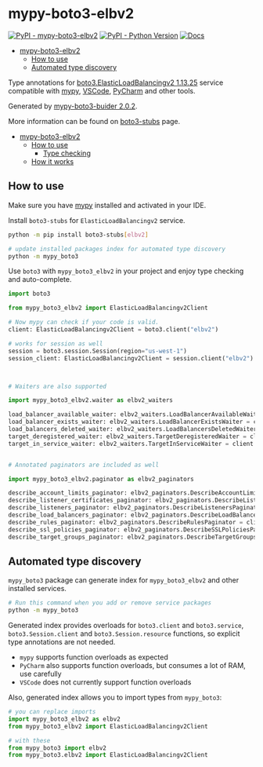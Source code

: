 # mypy-boto3-elbv2

[![PyPI - mypy-boto3-elbv2](https://img.shields.io/pypi/v/mypy-boto3-elbv2.svg?color=blue)](https://pypi.org/project/mypy-boto3-elbv2)
[![PyPI - Python Version](https://img.shields.io/pypi/pyversions/mypy-boto3-elbv2.svg?color=blue)](https://pypi.org/project/mypy-boto3-elbv2)
[![Docs](https://img.shields.io/readthedocs/mypy-boto3-builder.svg?color=blue)](https://mypy-boto3-builder.readthedocs.io/)

- [mypy-boto3-elbv2](#mypy-boto3-elbv2)
  - [How to use](#how-to-use)
  - [Automated type discovery](#automated-type-discovery)


Type annotations for
[boto3.ElasticLoadBalancingv2 1.13.25](https://boto3.amazonaws.com/v1/documentation/api/1.13.25/reference/services/elbv2.html#ElasticLoadBalancingv2) service
compatible with [mypy](https://github.com/python/mypy), [VSCode](https://code.visualstudio.com/),
[PyCharm](https://www.jetbrains.com/pycharm/) and other tools.

Generated by [mypy-boto3-buider 2.0.2](https://github.com/vemel/mypy_boto3_builder).

More information can be found on [boto3-stubs](https://pypi.org/project/boto3-stubs/) page.

- [mypy-boto3-elbv2](#mypy-boto3-elbv2)
  - [How to use](#how-to-use)
    - [Type checking](#type-checking)
  - [How it works](#how-it-works)

## How to use

Make sure you have [mypy](https://github.com/python/mypy) installed and activated in your IDE.

Install `boto3-stubs` for `ElasticLoadBalancingv2` service.

```bash
python -m pip install boto3-stubs[elbv2]

# update installed packages index for automated type discovery
python -m mypy_boto3
```

Use `boto3` with `mypy_boto3_elbv2` in your project and enjoy type checking and auto-complete.

```python
import boto3

from mypy_boto3_elbv2 import ElasticLoadBalancingv2Client

# Now mypy can check if your code is valid.
client: ElasticLoadBalancingv2Client = boto3.client("elbv2")

# works for session as well
session = boto3.session.Session(region="us-west-1")
session_client: ElasticLoadBalancingv2Client = session.client("elbv2")



# Waiters are also supported

import mypy_boto3_elbv2.waiter as elbv2_waiters

load_balancer_available_waiter: elbv2_waiters.LoadBalancerAvailableWaiter = client.get_waiter("load_balancer_available")
load_balancer_exists_waiter: elbv2_waiters.LoadBalancerExistsWaiter = client.get_waiter("load_balancer_exists")
load_balancers_deleted_waiter: elbv2_waiters.LoadBalancersDeletedWaiter = client.get_waiter("load_balancers_deleted")
target_deregistered_waiter: elbv2_waiters.TargetDeregisteredWaiter = client.get_waiter("target_deregistered")
target_in_service_waiter: elbv2_waiters.TargetInServiceWaiter = client.get_waiter("target_in_service")


# Annotated paginators are included as well

import mypy_boto3_elbv2.paginator as elbv2_paginators

describe_account_limits_paginator: elbv2_paginators.DescribeAccountLimitsPaginator = client.get_paginator("describe_account_limits")
describe_listener_certificates_paginator: elbv2_paginators.DescribeListenerCertificatesPaginator = client.get_paginator("describe_listener_certificates")
describe_listeners_paginator: elbv2_paginators.DescribeListenersPaginator = client.get_paginator("describe_listeners")
describe_load_balancers_paginator: elbv2_paginators.DescribeLoadBalancersPaginator = client.get_paginator("describe_load_balancers")
describe_rules_paginator: elbv2_paginators.DescribeRulesPaginator = client.get_paginator("describe_rules")
describe_ssl_policies_paginator: elbv2_paginators.DescribeSSLPoliciesPaginator = client.get_paginator("describe_ssl_policies")
describe_target_groups_paginator: elbv2_paginators.DescribeTargetGroupsPaginator = client.get_paginator("describe_target_groups")
```

## Automated type discovery

`mypy_boto3` package can generate index for `mypy_boto3_elbv2` and other installed services.

```bash
# Run this command when you add or remove service packages
python -m mypy_boto3
```

Generated index provides overloads for `boto3.client` and `boto3.service`,
`boto3.Session.client` and `boto3.Session.resource` functions,
so explicit type annotations are not needed.

- `mypy` supports function overloads as expected
- `PyCharm` also supports function overloads, but consumes a lot of RAM, use carefully
- `VSCode` does not currently support function overloads

Also, generated index allows you to import types from `mypy_boto3`:

```python
# you can replace imports
import mypy_boto3_elbv2 as elbv2
from mypy_boto3_elbv2 import ElasticLoadBalancingv2Client

# with these
from mypy_boto3 import elbv2
from mypy_boto3.elbv2 import ElasticLoadBalancingv2Client
```